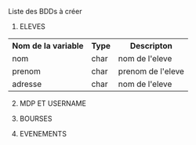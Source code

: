 Liste des BDDs à créer

1. ELEVES
<table>
  <tr>
    <th>Nom de la variable</th>
    <th>Type</th>
    <th>Descripton</th>
  </tr>
  <tr>
    <td>nom</td>
    <td>char</td>
    <td>nom de l'eleve</td>
  </tr>
  <tr>
    <td>prenom</td>
    <td>char</td>
    <td>prenom de l'eleve</td>
  </tr>
  <tr>
    <td>adresse</td>
    <td>char</td>
    <td>nom de l'eleve</td>
  </tr>
</table>

2. MDP ET USERNAME


2. BOURSES


3. EVENEMENTS


